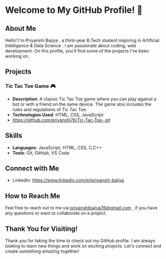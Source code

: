 # Welcome to My GitHub Profile! 👋

## About Me
Hello! I'm Priyanshi Bajiya , a third-year B.Tech student majoring in Artificial Intelligence & Data Science . I am passionate about coding, web development. On this profile, you'll find some of the projects I've been working on.

## Projects

### Tic Tac Toe Game 🎮
- **Description**: A classic Tic Tac Toe game where you can play against a bot or with a friend on the same device. The game also includes the rules and regulations of Tic Tac Toe.
- **Technologies Used**: HTML, CSS, JavaScript
- https://github.com/priyanshi76/Tic-Tac-Toe-.git

## Skills
- **Languages**: JavaScript, HTML, CSS, C,C++
- **Tools**: Git, GitHub, VS Code

## Connect with Me
- LinkedIn: https://www.linkedin.com/in/priyanshi-bajiya
  
## How to Reach Me
Feel free to reach out to me via priyanshibajiya76@gmail.com , if you have any questions or want to collaborate on a project.

## Thank You for Visiting!
Thank you for taking the time to check out my GitHub profile. I am always looking to learn new things and work on exciting projects. Let's connect and create something amazing together!
